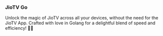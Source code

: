 ### JioTV Go

Unlock the magic of JioTV across all your devices, without the need for the JioTV App. 
Crafted with love in Golang for a delightful blend of speed and efficiency! 🌟✨
